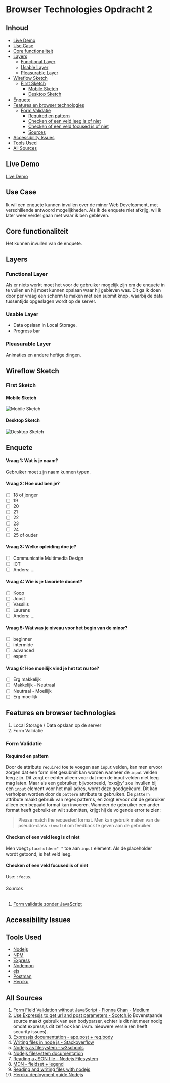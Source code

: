 # Browser Technologies Opdracht 2

## Inhoud

- [Live Demo](#Live-Demo)
- [Use Case](#Use-Case)
- [Core functionaliteit](#Core-functionaliteit)
- [Layers](#Layers)
  - [Functional Layer](#Functional-Layer)
  - [Usable Layer](#Usable-Layer)
  - [Pleasurable Layer](#Pleasurable-Layer)
- [Wireflow Sketch](#Wireflow-Sketch)
  - [First Sketch](#First-Sketch)
    - [Mobile Sketch](#Mobile-Sketch)
    - [Desktop Sketch](#Desktop-Sketch)
- [Enquete](#Enquete)
- [Features en browser technologies](#Features-en-browser-technologies)
  - [Form Validatie](#Form-Validatie)
    - [Required en pattern](#Required-en-pattern)
    - [Checken of een veld leeg is of niet](#Checken-of-een-veld-leeg-is-of-niet)
    - [Checken of een veld focused is of niet](#Checken-of-een-veld-focused-is-of-niet)
    - [Sources](#Sources)
- [Accessibility Issues](#Accessibility-Issues)
- [Tools Used](#Tools-Used)
- [All Sources](#All-Sources)

## Live Demo

[Live Demo](https://enquete-minor-webdev.herokuapp.com/)

## Use Case

Ik wil een enquete kunnen invullen over de minor Web Development, met verschillende antwoord mogelijkheden. Als ik de enquete niet afkrijg, wil ik later weer verder gaan met waar ik ben gebleven.

## Core functionaliteit

Het kunnen invullen van de enquete.

## Layers

### Functional Layer

Als er niets werkt moet het voor de gebruiker mogelijk zijn om de enquete in te vullen en hij moet kunnen opslaan waar hij gebleven was. Dit ga ik doen door per vraag een scherm te maken met een submit knop, waarbij de data tussentijds opgeslagen wordt op de server.

### Usable Layer

- Data opslaan in Local Storage.
- Progress bar

### Pleasurable Layer

Animaties en andere heftige dingen.

## Wireflow Sketch

### First Sketch

#### Mobile Sketch

![Mobile Sketch](/img/mobile.JPG)

#### Desktop Sketch

![Desktop Sketch](/img/desktop.JPG)

## Enquete

#### Vraag 1: Wat is je naam?

Gebruiker moet zijn naam kunnen typen.

#### Vraag 2: Hoe oud ben je?

- [ ] 18 of jonger
- [ ] 19
- [ ] 20
- [ ] 21
- [ ] 22
- [ ] 23
- [ ] 24
- [ ] 25 of ouder

#### Vraag 3: Welke opleiding doe je?

- [ ] Communicatie Multimedia Design
- [ ] ICT
- [ ] Anders: ...

#### Vraag 4: Wie is je favoriete docent?

- [ ] Koop
- [ ] Joost
- [ ] Vassilis
- [ ] Laurens
- [ ] Anders: ...

#### Vraag 5: Wat was je niveau voor het begin van de minor?

- [ ] beginner
- [ ] intermide
- [ ] advanced
- [ ] expert

#### Vraag 6: Hoe moeilijk vind je het tot nu toe?

- [ ] Erg makkelijk
- [ ] Makkelijk - Neutraal
- [ ] Neutraal - Moeilijk
- [ ] Erg moeilijk

## Features en browser technologies

1. Local Storage / Data opslaan op de server
1. Form Validatie

### Form Validatie

#### Required en pattern

Door de attribute `required` toe te voegen aan `input` velden, kan men ervoor zorgen dat een form niet gesubmit kan worden wanneer de `input` velden leeg zijn. Dit zorgt er echter alleen voor dat men de input velden niet leeg mag laten. Maar als een gebruiker, bijvoorbeeld, 'xxx@y' zou invullen bij een `input` element voor het mail adres, wordt deze goedgekeurd. Dit kan verholpen worden door de `pattern` attribute te gebruiken. De `pattern` attribute maakt gebruik van regex patterns, en zorgt ervoor dat de gebruiker alleen een bepaald format kan invoeren. Wanneer de gebruiker een ander format heeft gebruikt en wilt submitten, krijgt hij de volgende error te zien:

> Please match the requested format.
> Men kan gebruik maken van de pseudo-class `:invalid` om feedback te geven aan de gebruiker.

#### Checken of een veld leeg is of niet

Men voegt `placeholder=" "` toe aan `input` element. Als de placeholder wordt getoond, is het veld leeg.

#### Checken of een veld focused is of niet

Use: `:focus`.

###### Sources

1. [Form validatie zonder JavaScript](https://medium.com/@fionnachan/form-field-validation-without-javascript-2e40696ba999)

## Accessibility Issues

## Tools Used

- [Nodejs](https://nodejs.org/en/)
- [NPM](https://www.npmjs.com/get-npm)
- [Express](https://www.npmjs.com/package/express)
- [Nodemon](https://www.npmjs.com/package/nodemon)
- [ejs](https://www.npmjs.com/package/ejs)
- [Postman](https://www.postman.com/)
- [Heroku](https://www.heroku.com)

## All Sources

1. [Form Field Validation without JavaScript - Fionna Chan - Medium](https://medium.com/@fionnachan/form-field-validation-without-javascript-2e40696ba999)
1. [Use Expressjs to get url and post parameters - Scotch.io](https://scotch.io/tutorials/use-expressjs-to-get-url-and-post-parameters)
   Bovenstaande source maakt gebruik van een bodyparser, echter is dit niet meer nodig omdat expressjs dit zelf ook kan i.v.m. nieuwere versie (én heeft security issues).
1. [Expressjs documentation - app.post + req.body](https://expressjs.com/en/api.html#req.body)
1. [Writing files in node js - Stackoverflow](https://stackoverflow.com/questions/2496710/writing-files-in-node-js)
1. [Nodejs as filesystem - w3schools](https://www.w3schools.com/nodejs/nodejs_filesystem.asp)
1. [Nodejs filesystem documentation](https://nodejs.org/api/fs.html)
1. [Reading a JSON file - Nodejs Filesystem](https://stackabuse.com/reading-and-writing-json-files-with-node-js/)
1. [MDN - fieldset + legend](https://developer.mozilla.org/en-US/docs/Web/HTML/Element/fieldset)
1. [Reading and writing files with nodejs](https://tutorialedge.net/nodejs/reading-writing-files-with-nodejs/)
1. [Heroku deployment guide Nodejs](https://devcenter.heroku.com/articles/getting-started-with-nodejs?singlepage=true)

<!-- www.browserstack.com -->
<!-- hamburger menu onderaan de pagina en dan met een a link in het top menu naar de onderkant -->
<!-- als je op ios chrome test dan test je op een versie van safari (chrome moet je testen op een android telefoon, op ios is het niet mogelijk om een andere webview te installeren dan safari) -->
